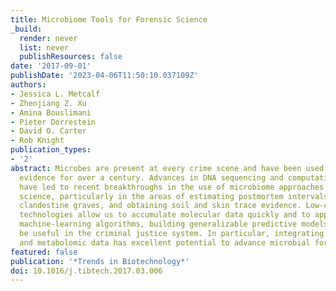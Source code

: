 ```yaml
---
title: Microbiome Tools for Forensic Science
_build:
  render: never
  list: never
  publishResources: false
date: '2017-09-01'
publishDate: '2023-04-06T11:50:10.037109Z'
authors:
- Jessica L. Metcalf
- Zhenjiang Z. Xu
- Amina Bouslimani
- Pieter Dorrestein
- David O. Carter
- Rob Knight
publication_types:
- '2'
abstract: Microbes are present at every crime scene and have been used as physical
  evidence for over a century. Advances in DNA sequencing and computational approaches
  have led to recent breakthroughs in the use of microbiome approaches for forensic
  science, particularly in the areas of estimating postmortem intervals (PMIs), locating
  clandestine graves, and obtaining soil and skin trace evidence. Low-cost, high-throughput
  technologies allow us to accumulate molecular data quickly and to apply sophisticated
  machine-learning algorithms, building generalizable predictive models that will
  be useful in the criminal justice system. In particular, integrating microbiome
  and metabolomic data has excellent potential to advance microbial forensics.
featured: false
publication: '*Trends in Biotechnology*'
doi: 10.1016/j.tibtech.2017.03.006
---
```


